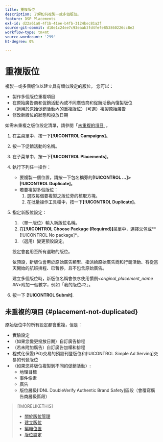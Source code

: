 ```yaml
---
title: 重複版位
description: 了解如何複製一或多個版位。
feature: DSP Placements
exl-id: d22a61a8-4f1b-41ee-b4fb-3124bec81a2f
source-git-commit: d10e1c24ee7c93eaab3fd4fefe853860226cc8e2
workflow-type: tm+mt
source-wordcount: '299'
ht-degree: 0%

---
```


# 重複版位

<!-- Some placements don't have this option. Clarify which placement types aren't eligible -- is it PG placements, or all placements using private inventory? And anything else? -->

複製一或多個版位以建立具有類似設定的版位。 您可以：

* 製作多個版位重複項目
* 在原始廣告商和促銷活動內或不同廣告商和促銷活動內復製版位
* （適用於原始促銷活動內的重複版位）（可選）複製原始廣告
* 修改新版位的狀態和投放日期

如需未重複之版位設定清單，請參閱「[未重複的項目](#placement-not-duplicated)」。

1. 在主菜單中，按一下&#x200B;**[!UICONTROL Campaigns]**。
1. 按一下促銷活動的名稱。
1. 在子菜單中，按一下&#x200B;**[!UICONTROL Placements]**。
1. 執行下列任一操作：
   * 要複製一個位置，請按一下包名稱旁的&#x200B;**[!UICONTROL ...]>[!UICONTROL Duplicate]**。
   * 若要複製多個版位：
      1. 選取每個要複製之版位旁的核取方塊。
      1. 在批量操作工具欄中，按一下&#x200B;**[!UICONTROL Duplicate]**。
1. 指定新版位設定：
   1. （單一版位）輸入新版位名稱。
   1. 在&#x200B;**[!UICONTROL Choose Package (Required)]**&#x200B;菜單中，選擇父包或**[!UICONTROL No package]*。
   1. （選用）變更預設設定。

   設定會套用至所有選取的版位。

   依預設，新版位會用於原始廣告類型、指派給原始廣告商和行銷活動、有從當天開始的航班排程、已暫停，且不包含原始廣告。

   建立多個版位時，新版位名稱會依序使用慣例&lt;*original_placement_name #N*>附加一個數字，例如「我的版位#2」。

1. 按一下 **[!UICONTROL Submit]**.

## 未重複的項目 {#placement-not-duplicated}

原始版位中的所有設定都會重複，但是：

* 實驗設定
* （如果您變更投放日期）自訂廣告排程
* （若未附加廣告）自訂廣告加權和排程
* 程式化保證(PG)交易的預設刊登版位和[!UICONTROL Simple Ad Serving]交易的刊登版位
* （如果您將版位複製到不同的促銷活動）:
   * 地理目標
   * 事件像素
   * 廣告
   * 版位層級[!DNL DoubleVerify Authentic Brand Safety]區段（會覆寫廣告商層級區段）

>[!MORELIKETHIS]
>
>* [關於版位管理](placement-about.md)
>* [建立版位](placement-create.md)
>* [編輯位置](placement-edit.md)
>* [版位設定](placement-settings.md)


